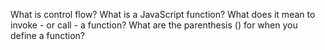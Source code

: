What is control flow?
What is a JavaScript function?
What does it mean to invoke - or call - a function?
What are the parenthesis () for when you define a function?
